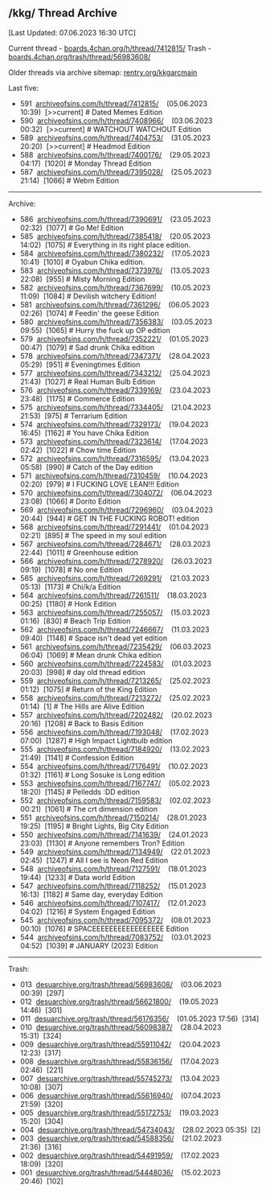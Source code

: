 ## /kkg/ Thread Archive
[Last Updated: 07.06.2023 16:30 UTC]

Current thread - [boards.4chan.org/h/thread/7412815/](https://boards.4chan.org/h/thread/7412815/)
Trash - [boards.4chan.org/trash/thread/56983608/](https://boards.4chan.org/trash/thread/56983608/)

Older threads via archive sitemap: [rentry.org/kkgarcmain](https://rentry.org/kkgarcmain/)

Last five:
- 591&nbsp;&nbsp;[archiveofsins.com/h/thread/7412815/](https://archiveofsins.com/h/thread/7412815/)&nbsp;&nbsp;&nbsp;&nbsp;(05.06.2023 10:39)&nbsp;&nbsp;[>>current]&nbsp;#&nbsp;Dated Memes Edition
- 590&nbsp;&nbsp;[archiveofsins.com/h/thread/7408966/](https://archiveofsins.com/h/thread/7408966/)&nbsp;&nbsp;&nbsp;&nbsp;(03.06.2023 00:32)&nbsp;&nbsp;[>>current]&nbsp;#&nbsp;WATCHOUT WATCHOUT Edition
- 589&nbsp;&nbsp;[archiveofsins.com/h/thread/7404753/](https://archiveofsins.com/h/thread/7404753/)&nbsp;&nbsp;&nbsp;&nbsp;(31.05.2023 20:20)&nbsp;&nbsp;[>>current]&nbsp;#&nbsp;Headmod Edition
- 588&nbsp;&nbsp;[archiveofsins.com/h/thread/7400176/](https://archiveofsins.com/h/thread/7400176/)&nbsp;&nbsp;&nbsp;&nbsp;(29.05.2023 04:17)&nbsp;&nbsp;[1020]&nbsp;#&nbsp;Monday Thread Edition
- 587&nbsp;&nbsp;[archiveofsins.com/h/thread/7395028/](https://archiveofsins.com/h/thread/7395028/)&nbsp;&nbsp;&nbsp;&nbsp;(25.05.2023 21:14)&nbsp;&nbsp;[1066]&nbsp;#&nbsp;Webm Edition
---
Archive:

- 586&nbsp;&nbsp;[archiveofsins.com/h/thread/7390691/](https://archiveofsins.com/h/thread/7390691/)&nbsp;&nbsp;&nbsp;&nbsp;(23.05.2023 02:32)&nbsp;&nbsp;[1077]&nbsp;#&nbsp;Go Me! Edition
- 585&nbsp;&nbsp;[archiveofsins.com/h/thread/7385418/](https://archiveofsins.com/h/thread/7385418/)&nbsp;&nbsp;&nbsp;&nbsp;(20.05.2023 14:02)&nbsp;&nbsp;[1075]&nbsp;#&nbsp;Everything in its right place edition.
- 584&nbsp;&nbsp;[archiveofsins.com/h/thread/7380232/](https://archiveofsins.com/h/thread/7380232/)&nbsp;&nbsp;&nbsp;&nbsp;(17.05.2023 10:41)&nbsp;&nbsp;[1010]&nbsp;#&nbsp;Oyabun Chika edition.
- 583&nbsp;&nbsp;[archiveofsins.com/h/thread/7373976/](https://archiveofsins.com/h/thread/7373976/)&nbsp;&nbsp;&nbsp;&nbsp;(13.05.2023 22:08)&nbsp;&nbsp;[955]&nbsp;#&nbsp;Misty Morning Edition
- 582&nbsp;&nbsp;[archiveofsins.com/h/thread/7367699/](https://archiveofsins.com/h/thread/7367699/)&nbsp;&nbsp;&nbsp;&nbsp;(10.05.2023 11:09)&nbsp;&nbsp;[1084]&nbsp;#&nbsp;Devilish witchery Edition!
- 581&nbsp;&nbsp;[archiveofsins.com/h/thread/7361296/](https://archiveofsins.com/h/thread/7361296/)&nbsp;&nbsp;&nbsp;&nbsp;(06.05.2023 02:26)&nbsp;&nbsp;[1074]&nbsp;#&nbsp;Feedin' the geese Edition
- 580&nbsp;&nbsp;[archiveofsins.com/h/thread/7356383/](https://archiveofsins.com/h/thread/7356383/)&nbsp;&nbsp;&nbsp;&nbsp;(03.05.2023 09:55)&nbsp;&nbsp;[1065]&nbsp;#&nbsp;Hurry the fuck up OP edition
- 579&nbsp;&nbsp;[archiveofsins.com/h/thread/7352221/](https://archiveofsins.com/h/thread/7352221/)&nbsp;&nbsp;&nbsp;&nbsp;(01.05.2023 00:47)&nbsp;&nbsp;[1079]&nbsp;#&nbsp;Sad drunk Chika edition
- 578&nbsp;&nbsp;[archiveofsins.com/h/thread/7347371/](https://archiveofsins.com/h/thread/7347371/)&nbsp;&nbsp;&nbsp;&nbsp;(28.04.2023 05:29)&nbsp;&nbsp;[951]&nbsp;#&nbsp;Eveningtimes Edition
- 577&nbsp;&nbsp;[archiveofsins.com/h/thread/7343212/](https://archiveofsins.com/h/thread/7343212/)&nbsp;&nbsp;&nbsp;&nbsp;(25.04.2023 21:43)&nbsp;&nbsp;[1027]&nbsp;#&nbsp;Real Human Bulb Edition
- 576&nbsp;&nbsp;[archiveofsins.com/h/thread/7339169/](https://archiveofsins.com/h/thread/7339169/)&nbsp;&nbsp;&nbsp;&nbsp;(23.04.2023 23:48)&nbsp;&nbsp;[1175]&nbsp;#&nbsp;Commerce Edition
- 575&nbsp;&nbsp;[archiveofsins.com/h/thread/7334405/](https://archiveofsins.com/h/thread/7334405/)&nbsp;&nbsp;&nbsp;&nbsp;(21.04.2023 21:53)&nbsp;&nbsp;[975]&nbsp;#&nbsp;Terrarium Edition
- 574&nbsp;&nbsp;[archiveofsins.com/h/thread/7329173/](https://archiveofsins.com/h/thread/7329173/)&nbsp;&nbsp;&nbsp;&nbsp;(19.04.2023 16:45)&nbsp;&nbsp;[1162]&nbsp;#&nbsp;You have Chika Edition
- 573&nbsp;&nbsp;[archiveofsins.com/h/thread/7323614/](https://archiveofsins.com/h/thread/7323614/)&nbsp;&nbsp;&nbsp;&nbsp;(17.04.2023 02:42)&nbsp;&nbsp;[1022]&nbsp;#&nbsp;Chow time Edition
- 572&nbsp;&nbsp;[archiveofsins.com/h/thread/7316595/](https://archiveofsins.com/h/thread/7316595/)&nbsp;&nbsp;&nbsp;&nbsp;(13.04.2023 05:58)&nbsp;&nbsp;[990]&nbsp;#&nbsp;Catch of the Day edition
- 571&nbsp;&nbsp;[archiveofsins.com/h/thread/7310459/](https://archiveofsins.com/h/thread/7310459/)&nbsp;&nbsp;&nbsp;&nbsp;(10.04.2023 02:20)&nbsp;&nbsp;[979]&nbsp;#&nbsp;I FUCKING LOVE LEAN!!! Edition
- 570&nbsp;&nbsp;[archiveofsins.com/h/thread/7304072/](https://archiveofsins.com/h/thread/7304072/)&nbsp;&nbsp;&nbsp;&nbsp;(06.04.2023 23:08)&nbsp;&nbsp;[1066]&nbsp;#&nbsp;Dorito Edition
- 569&nbsp;&nbsp;[archiveofsins.com/h/thread/7296960/](https://archiveofsins.com/h/thread/7296960/)&nbsp;&nbsp;&nbsp;&nbsp;(03.04.2023 20:44)&nbsp;&nbsp;[944]&nbsp;#&nbsp;GET IN THE FUCKING ROBOT! edition
- 568&nbsp;&nbsp;[archiveofsins.com/h/thread/7291441/](https://archiveofsins.com/h/thread/7291441/)&nbsp;&nbsp;&nbsp;&nbsp;(01.04.2023 02:21)&nbsp;&nbsp;[895]&nbsp;#&nbsp;The speed in my soul edition
- 567&nbsp;&nbsp;[archiveofsins.com/h/thread/7284671/](https://archiveofsins.com/h/thread/7284671/)&nbsp;&nbsp;&nbsp;&nbsp;(28.03.2023 22:44)&nbsp;&nbsp;[1011]&nbsp;#&nbsp;Greenhouse edition
- 566&nbsp;&nbsp;[archiveofsins.com/h/thread/7278920/](https://archiveofsins.com/h/thread/7278920/)&nbsp;&nbsp;&nbsp;&nbsp;(26.03.2023 09:19)&nbsp;&nbsp;[1078]&nbsp;#&nbsp;No one Edition
- 565&nbsp;&nbsp;[archiveofsins.com/h/thread/7269291/](https://archiveofsins.com/h/thread/7269291/)&nbsp;&nbsp;&nbsp;&nbsp;(21.03.2023 05:13)&nbsp;&nbsp;[1173]&nbsp;#&nbsp;Chi/k/a Edition
- 564&nbsp;&nbsp;[archiveofsins.com/h/thread/7261511/](https://archiveofsins.com/h/thread/7261511/)&nbsp;&nbsp;&nbsp;&nbsp;(18.03.2023 00:25)&nbsp;&nbsp;[1180]&nbsp;#&nbsp;Honk Edition
- 563&nbsp;&nbsp;[archiveofsins.com/h/thread/7255057/](https://archiveofsins.com/h/thread/7255057/)&nbsp;&nbsp;&nbsp;&nbsp;(15.03.2023 01:16)&nbsp;&nbsp;[830]&nbsp;#&nbsp;Beach Trip Edition
- 562&nbsp;&nbsp;[archiveofsins.com/h/thread/7246667/](https://archiveofsins.com/h/thread/7246667/)&nbsp;&nbsp;&nbsp;&nbsp;(11.03.2023 09:40)&nbsp;&nbsp;[1148]&nbsp;#&nbsp;Space isn't dead yet edition
- 561&nbsp;&nbsp;[archiveofsins.com/h/thread/7235429/](https://archiveofsins.com/h/thread/7235429/)&nbsp;&nbsp;&nbsp;&nbsp;(06.03.2023 06:04)&nbsp;&nbsp;[1069]&nbsp;#&nbsp;Mean drunk Chika edition
- 560&nbsp;&nbsp;[archiveofsins.com/h/thread/7224583/](https://archiveofsins.com/h/thread/7224583/)&nbsp;&nbsp;&nbsp;&nbsp;(01.03.2023 20:03)&nbsp;&nbsp;[998]&nbsp;#&nbsp;day old thread edition
- 559&nbsp;&nbsp;[archiveofsins.com/h/thread/7213265/](https://archiveofsins.com/h/thread/7213265/)&nbsp;&nbsp;&nbsp;&nbsp;(25.02.2023 01:12)&nbsp;&nbsp;[1075]&nbsp;#&nbsp;Return of the King Edition
- 558&nbsp;&nbsp;[archiveofsins.com/h/thread/7213272/](https://archiveofsins.com/h/thread/7213272/)&nbsp;&nbsp;&nbsp;&nbsp;(25.02.2023 01:14)&nbsp;&nbsp;[1]&nbsp;#&nbsp;The Hills are Alive Edition
- 557&nbsp;&nbsp;[archiveofsins.com/h/thread/7202482/](https://archiveofsins.com/h/thread/7202482/)&nbsp;&nbsp;&nbsp;&nbsp;(20.02.2023 20:16)&nbsp;&nbsp;[1208]&nbsp;#&nbsp;Back to Basis Edition
- 556&nbsp;&nbsp;[archiveofsins.com/h/thread/7193048/](https://archiveofsins.com/h/thread/7193048/)&nbsp;&nbsp;&nbsp;&nbsp;(17.02.2023 07:00)&nbsp;&nbsp;[1287]&nbsp;#&nbsp;High Impact Lightbulb edition
- 555&nbsp;&nbsp;[archiveofsins.com/h/thread/7184920/](https://archiveofsins.com/h/thread/7184920/)&nbsp;&nbsp;&nbsp;&nbsp;(13.02.2023 21:49)&nbsp;&nbsp;[1141]&nbsp;#&nbsp;Confession Edition
- 554&nbsp;&nbsp;[archiveofsins.com/h/thread/7176491/](https://archiveofsins.com/h/thread/7176491/)&nbsp;&nbsp;&nbsp;&nbsp;(10.02.2023 01:32)&nbsp;&nbsp;[1161]&nbsp;#&nbsp;Long Sosuke is Long edition
- 553&nbsp;&nbsp;[archiveofsins.com/h/thread/7167747/](https://archiveofsins.com/h/thread/7167747/)&nbsp;&nbsp;&nbsp;&nbsp;(05.02.2023 18:20)&nbsp;&nbsp;[1145]&nbsp;#&nbsp;Pelledds :DD edition
- 552&nbsp;&nbsp;[archiveofsins.com/h/thread/7159583/](https://archiveofsins.com/h/thread/7159583/)&nbsp;&nbsp;&nbsp;&nbsp;(02.02.2023 00:21)&nbsp;&nbsp;[1061]&nbsp;#&nbsp;The crt dimension edition
- 551&nbsp;&nbsp;[archiveofsins.com/h/thread/7150214/](https://archiveofsins.com/h/thread/7150214/)&nbsp;&nbsp;&nbsp;&nbsp;(28.01.2023 19:25)&nbsp;&nbsp;[1195]&nbsp;#&nbsp;Bright Lights, Big City Edition
- 550&nbsp;&nbsp;[archiveofsins.com/h/thread/7141639/](https://archiveofsins.com/h/thread/7141639/)&nbsp;&nbsp;&nbsp;&nbsp;(24.01.2023 23:03)&nbsp;&nbsp;[1130]&nbsp;#&nbsp;Anyone remembers Tron? Edition
- 549&nbsp;&nbsp;[archiveofsins.com/h/thread/7134949/](https://archiveofsins.com/h/thread/7134949/)&nbsp;&nbsp;&nbsp;&nbsp;(22.01.2023 02:45)&nbsp;&nbsp;[1247]&nbsp;#&nbsp;All I see is Neon Red Edition
- 548&nbsp;&nbsp;[archiveofsins.com/h/thread/7127591/](https://archiveofsins.com/h/thread/7127591/)&nbsp;&nbsp;&nbsp;&nbsp;(18.01.2023 19:44)&nbsp;&nbsp;[1233]&nbsp;#&nbsp;Data world Edition
- 547&nbsp;&nbsp;[archiveofsins.com/h/thread/7118252/](https://archiveofsins.com/h/thread/7118252/)&nbsp;&nbsp;&nbsp;&nbsp;(15.01.2023 16:13)&nbsp;&nbsp;[1182]&nbsp;#&nbsp;Same day, everyday Edition
- 546&nbsp;&nbsp;[archiveofsins.com/h/thread/7107417/](https://archiveofsins.com/h/thread/7107417/)&nbsp;&nbsp;&nbsp;&nbsp;(12.01.2023 04:02)&nbsp;&nbsp;[1216]&nbsp;#&nbsp;System Engaged Edition
- 545&nbsp;&nbsp;[archiveofsins.com/h/thread/7095372/](https://archiveofsins.com/h/thread/7095372/)&nbsp;&nbsp;&nbsp;&nbsp;(08.01.2023 00:10)&nbsp;&nbsp;[1076]&nbsp;#&nbsp;SPACEEEEEEEEEEEEEEEEE Edition
- 544&nbsp;&nbsp;[archiveofsins.com/h/thread/7083752/](https://archiveofsins.com/h/thread/7083752/)&nbsp;&nbsp;&nbsp;&nbsp;(03.01.2023 04:52)&nbsp;&nbsp;[1039]&nbsp;#&nbsp;JANUARY (2023) Edition
---
Trash:

- 013&nbsp;&nbsp;[desuarchive.org/trash/thread/56983608/](https://desuarchive.org/trash/thread/56983608/)&nbsp;&nbsp;&nbsp;&nbsp;(03.06.2023 00:39)&nbsp;&nbsp;[297]
- 012&nbsp;&nbsp;[desuarchive.org/trash/thread/56621800/](https://desuarchive.org/trash/thread/56621800/)&nbsp;&nbsp;&nbsp;&nbsp;(19.05.2023 14:46)&nbsp;&nbsp;[301]
- 011&nbsp;&nbsp;[desuarchive.org/trash/thread/56176356/](https://desuarchive.org/trash/thread/56176356/)&nbsp;&nbsp;&nbsp;&nbsp;(01.05.2023 17:56)&nbsp;&nbsp;[314]
- 010&nbsp;&nbsp;[desuarchive.org/trash/thread/56098387/](https://desuarchive.org/trash/thread/56098387/)&nbsp;&nbsp;&nbsp;&nbsp;(28.04.2023 15:31)&nbsp;&nbsp;[324]
- 009&nbsp;&nbsp;[desuarchive.org/trash/thread/55911042/](https://desuarchive.org/trash/thread/55911042/)&nbsp;&nbsp;&nbsp;&nbsp;(20.04.2023 12:23)&nbsp;&nbsp;[317]
- 008&nbsp;&nbsp;[desuarchive.org/trash/thread/55836156/](https://desuarchive.org/trash/thread/55836156/)&nbsp;&nbsp;&nbsp;&nbsp;(17.04.2023 02:46)&nbsp;&nbsp;[221]
- 007&nbsp;&nbsp;[desuarchive.org/trash/thread/55745273/](https://desuarchive.org/trash/thread/55745273/)&nbsp;&nbsp;&nbsp;&nbsp;(13.04.2023 10:08)&nbsp;&nbsp;[307]
- 006&nbsp;&nbsp;[desuarchive.org/trash/thread/55616940/](https://desuarchive.org/trash/thread/55616940/)&nbsp;&nbsp;&nbsp;&nbsp;(07.04.2023 21:59)&nbsp;&nbsp;[320]
- 005&nbsp;&nbsp;[desuarchive.org/trash/thread/55172753/](https://desuarchive.org/trash/thread/55172753/)&nbsp;&nbsp;&nbsp;&nbsp;(19.03.2023 15:20)&nbsp;&nbsp;[304]
- 004&nbsp;&nbsp;[desuarchive.org/trash/thread/54734043/](https://desuarchive.org/trash/thread/54734043/)&nbsp;&nbsp;&nbsp;&nbsp;(28.02.2023 05:35)&nbsp;&nbsp;[2]
- 003&nbsp;&nbsp;[desuarchive.org/trash/thread/54588356/](https://desuarchive.org/trash/thread/54588356/)&nbsp;&nbsp;&nbsp;&nbsp;(21.02.2023 21:36)&nbsp;&nbsp;[316]
- 002&nbsp;&nbsp;[desuarchive.org/trash/thread/54491959/](https://desuarchive.org/trash/thread/54491959/)&nbsp;&nbsp;&nbsp;&nbsp;(17.02.2023 18:09)&nbsp;&nbsp;[320]
- 001&nbsp;&nbsp;[desuarchive.org/trash/thread/54448036/](https://desuarchive.org/trash/thread/54448036/)&nbsp;&nbsp;&nbsp;&nbsp;(15.02.2023 20:46)&nbsp;&nbsp;[102]
